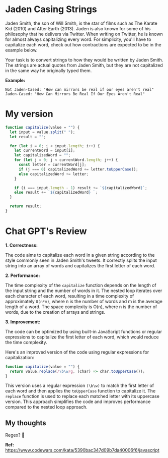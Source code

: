 # Jaden Casing Strings

Jaden Smith, the son of Will Smith, is the star of films such as The Karate Kid (2010) and After Earth (2013). Jaden is also known for some of his philosophy that he delivers via Twitter. When writing on Twitter, he is known for almost always capitalizing every word. For simplicity, you'll have to capitalize each word, check out how contractions are expected to be in the example below.

Your task is to convert strings to how they would be written by Jaden Smith. The strings are actual quotes from Jaden Smith, but they are not capitalized in the same way he originally typed them.

**Example:**

```
Not Jaden-Cased: "How can mirrors be real if our eyes aren't real"
Jaden-Cased: "How Can Mirrors Be Real If Our Eyes Aren't Real"
```

# My version

```javascript
function capitalize(value = "") {
  let input = value.split(" ");
  let result = "";

  for (let i = 0; i < input.length; i++) {
    let currentWord = input[i];
    let capitalizedWord = "";
    for (let j = 0; j < currentWord.length; j++) {
      const letter = currentWord[j];
      if (j === 0) capitalizedWord += letter.toUpperCase();
      else capitalizedWord += letter;
    }

    if (i === input.length - 1) result += `${capitalizedWord}`;
    else result += `${capitalizedWord} `;
  }

  return result;
}
```

# Chat GPT's Review

**1. Correctness:**

The code aims to capitalize each word in a given string according to the style commonly seen in Jaden Smith's tweets.
It correctly splits the input string into an array of words and capitalizes the first letter of each word.

**2. Performance:**

The time complexity of the `capitalize` function depends on the length of the input string and the number of words in it.
The nested loop iterates over each character of each word, resulting in a time complexity of approximately `O(n*m)`, where n is the number of words and m is the average length of a word.
The space complexity is O(n), where n is the number of words, due to the creation of arrays and strings.

**3. Improvement:**

The code can be optimized by using built-in JavaScript functions or regular expressions to capitalize the first letter of each word, which would reduce the time complexity.

Here's an improved version of the code using regular expressions for capitalization:

```javascript
function capitalize(value = "") {
  return value.replace(/\b\w/g, (char) => char.toUpperCase());
}
```

This version uses a regular expression `(\b\w)` to match the first letter of each word and then applies the `toUpperCase` function to capitalize it. The `replace` function is used to replace each matched letter with its uppercase version. This approach simplifies the code and improves performance compared to the nested loop approach.

## My thoughts

Regex? 🤔

**Ref:**
https://www.codewars.com/kata/5390bac347d09b7da40006f6/javascript
